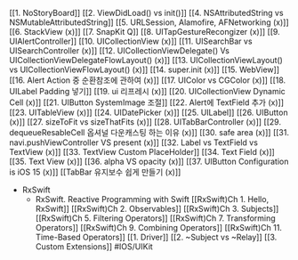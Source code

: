 [[1. NoStoryBoard]]
[[2. ViewDidLoad() vs init()]]
[[4. NSAttributedString vs NSMutableAttributedString]]
[[5. URLSession, Alamofire, AFNetworking (x)]]
[[6. StackView (x)]]
[[7. SnapKit Q]]
[[8. UITapGestureRecongizer (x)]]
[[9. UIAlertController]]
[[10. UICollectionView (x)]]
[[11. UISearchBar vs UISearchController (x)]]
[[12. UICollectionViewDelegate() Vs UICollectionViewDelegateFlowLayout() (x)]]
[[13. UICollectionViewLayout() vs UICollectionViewFlowLayout() (x)]]
[[14. super.init (x)]]
[[15. WebView]]
[[16. Alert Action 중 순환참조에 관하여 (x)]]
[[17. UIColor vs CGColor (x)]]
[[18. UILabel Padding 넣기]]
[[19. ui 리프레시 (x)]]
[[20. UICollectionView Dynamic Cell (x)]]
[[21. UIButton SystemImage 조절]]
[[22. Alert에 TextField 추가 (x)]]
[[23. UITableView (x)]]
[[24. UIDatePicker (x)]]
[[25. UILabel]]
[[26. UIButton (x)]]
[[27. sizeToFit vs sizeThatFits (x)]]
[[28. UITabBarController (x)]]
[[29. dequeueResableCell 옵셔널 다운캐스팅 하는 이유 (x)]]
[[30. safe area (x)]]
[[31. navi.pushViewController VS present (x)]]
[[32. Label vs TextField vs TextView (x)]]
[[33. TextView Custom PlaceHolder]]
[[34. Text Field (x)]]
[[35. Text View (x)]]
[[36. alpha VS opacity (x)]]
[[37. UIButton Configuration is iOS 15 (x)]]
[[TabBar 유지보수 쉽게 만들기 (x)]]
- RxSwift
	- RxSwift. Reactive Programming with Swift
			[[RxSwift)Ch 1. Hello, RxSwift]]
			[[RxSwift)Ch 2. Observables]]
			[[RxSwift)Ch 3. Subjects]]
			[[RxSwift)Ch 5. Filtering Operators]]
			[[RxSwift)Ch 7. Transforming Operators]]
			[[RxSwift)Ch 9. Combining Operators]]
			[[RxSwift)Ch 11. Time-Based Operators]]
	[[1. Driver]]
	[[2. ~Subject vs ~Relay]]
	[[3. Custom Extensions]]
#IOS/UIKit 

